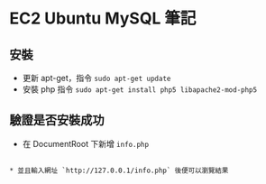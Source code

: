 # EC2 Ubuntu MySQL 筆記

## 安裝
* 更新 apt-get，指令 `sudo apt-get update`
* 安裝 php 指令 `sudo apt-get install php5 libapache2-mod-php5`

## 驗證是否安裝成功
* 在 DocumentRoot 下新增 `info.php`

	```
<?php
    phpinfo ();
?>
```
* 並且輸入網址 `http://127.0.0.1/info.php` 後便可以瀏覽結果